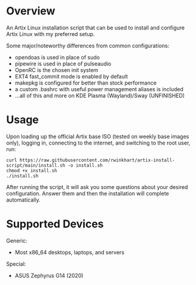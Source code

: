 # Overview
An Artix Linux installation script that can be used to install and configure Artix Linux with my preferred setup.

Some major/noteworthy differences from common configurations:

- opendoas is used in place of sudo
- pipewire is used in place of pulseaudio
- OpenRC is the chosen init system
- EXT4 fast_commit mode is enabled by default
- makepkg is configured for better than stock performance
- a custom .bashrc with useful power management aliases is included
- ...all of this and more on KDE Plasma (Wayland)/Sway (UNFINISHED)

# Usage
Upon loading up the official Artix base ISO (tested on weekly base images only), logging in, connecting to the internet, and switching to the root user, run:

```
curl https://raw.githubusercontent.com/rwinkhart/artix-install-script/main/install.sh -o install.sh
chmod +x install.sh
./install.sh
```

After running the script, it will ask you some questions about your desired configuration. Answer them and then the installation will complete automatically.

# Supported Devices
Generic:

- Most x86_64 desktops, laptops, and servers

Special:

- ASUS Zephyrus G14 (2020)
